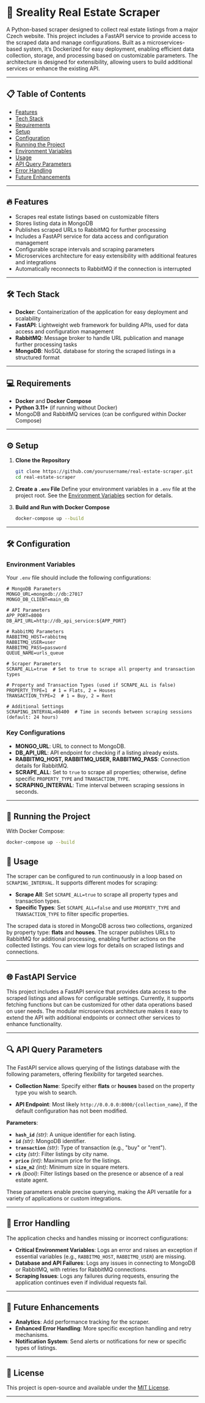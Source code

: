 # 🏡 Sreality Real Estate Scraper

A Python-based scraper designed to collect real estate listings from a major Czech website. This project includes a FastAPI service to provide access to the scraped data and manage configurations. Built as a microservices-based system, it’s Dockerized for easy deployment, enabling efficient data collection, storage, and processing based on customizable parameters. The architecture is designed for extensibility, allowing users to build additional services or enhance the existing API.

---

## 📋 Table of Contents

- [Features](#features)
- [Tech Stack](#tech-stack)
- [Requirements](#requirements)
- [Setup](#setup)
- [Configuration](#configuration)
- [Running the Project](#running-the-project)
- [Environment Variables](#environment-variables)
- [Usage](#usage)
- [API Query Parameters](#api-query-parameters)
- [Error Handling](#error-handling)
- [Future Enhancements](#future-enhancements)

---

## 🔥 Features

- Scrapes real estate listings based on customizable filters
- Stores listing data in MongoDB
- Publishes scraped URLs to RabbitMQ for further processing
- Includes a FastAPI service for data access and configuration management
- Configurable scrape intervals and scraping parameters
- Microservices architecture for easy extensibility with additional features and integrations
- Automatically reconnects to RabbitMQ if the connection is interrupted

---

## 🛠 Tech Stack

- **Docker**: Containerization of the application for easy deployment and scalability
- **FastAPI**: Lightweight web framework for building APIs, used for data access and configuration management
- **RabbitMQ**: Message broker to handle URL publication and manage further processing tasks
- **MongoDB**: NoSQL database for storing the scraped listings in a structured format

---

## 💻 Requirements

- **Docker** and **Docker Compose**
- **Python 3.11+** (if running without Docker)
- MongoDB and RabbitMQ services (can be configured within Docker Compose)

---

## ⚙️ Setup

1. **Clone the Repository**
   ```bash
   git clone https://github.com/yourusername/real-estate-scraper.git
   cd real-estate-scraper
   ```

2. **Create a `.env` File**
   Define your environment variables in a `.env` file at the project root. See the [Environment Variables](#environment-variables) section for details.

3. **Build and Run with Docker Compose**
   ```bash
   docker-compose up --build
   ```

---

## 🛠️ Configuration

### Environment Variables

Your `.env` file should include the following configurations:

```dotenv
# MongoDB Parameters
MONGO_URL=mongodb://db:27017
MONGO_DB_CLIENT=main_db

# API Parameters
APP_PORT=8000
DB_API_URL=http://db_api_service:${APP_PORT}

# RabbitMQ Parameters
RABBITMQ_HOST=rabbitmq
RABBITMQ_USER=user
RABBITMQ_PASS=password
QUEUE_NAME=urls_queue

# Scraper Parameters
SCRAPE_ALL=true  # Set to true to scrape all property and transaction types

# Property and Transaction Types (used if SCRAPE_ALL is false)
PROPERTY_TYPE=1  # 1 = Flats, 2 = Houses
TRANSACTION_TYPE=2  # 1 = Buy, 2 = Rent

# Additional Settings
SCRAPING_INTERVAL=86400  # Time in seconds between scraping sessions (default: 24 hours)
```

### Key Configurations

- **MONGO_URL**: URL to connect to MongoDB.
- **DB_API_URL**: API endpoint for checking if a listing already exists.
- **RABBITMQ_HOST, RABBITMQ_USER, RABBITMQ_PASS**: Connection details for RabbitMQ.
- **SCRAPE_ALL**: Set to `true` to scrape all properties; otherwise, define specific `PROPERTY_TYPE` and `TRANSACTION_TYPE`.
- **SCRAPING_INTERVAL**: Time interval between scraping sessions in seconds.

---

## 🚀 Running the Project

With Docker Compose:
```bash
docker-compose up --build
```

## 📌 Usage

The scraper can be configured to run continuously in a loop based on `SCRAPING_INTERVAL`. It supports different modes for scraping:

- **Scrape All**: Set `SCRAPE_ALL=true` to scrape all property types and transaction types.
- **Specific Types**: Set `SCRAPE_ALL=false` and use `PROPERTY_TYPE` and `TRANSACTION_TYPE` to filter specific properties.

The scraped data is stored in MongoDB across two collections, organized by property type: **flats** and **houses**. The scraper publishes URLs to RabbitMQ for additional processing, enabling further actions on the collected listings. You can view logs for details on scraped listings and connections.

---

## 🌐 FastAPI Service

This project includes a FastAPI service that provides data access to the scraped listings and allows for configurable settings. Currently, it supports fetching functions but can be customized for other data operations based on user needs. The modular microservices architecture makes it easy to extend the API with additional endpoints or connect other services to enhance functionality.

---

## 🔍 API Query Parameters

The FastAPI service allows querying of the listings database with the following parameters, offering flexibility for targeted searches.

- **Collection Name**: Specify either **flats** or **houses** based on the property type you wish to search.

- **API Endpoint**: Most likely `http://0.0.0.0:8000/{collection_name}`, if the default configuration has not been modified.

**Parameters**:

- **`hash_id`** *(str)*: A unique identifier for each listing.
- **`id`** *(str)*: MongoDB identifier.
- **`transaction`** *(str)*: Type of transaction (e.g., "buy" or "rent").
- **`city`** *(str)*: Filter listings by city name.
- **`price`** *(int)*: Maximum price for the listings.
- **`size_m2`** *(int)*: Minimum size in square meters.
- **`rk`** *(bool)*: Filter listings based on the presence or absence of a real estate agent.

These parameters enable precise querying, making the API versatile for a variety of applications or custom integrations.

---

## 🔧 Error Handling

The application checks and handles missing or incorrect configurations:

- **Critical Environment Variables**: Logs an error and raises an exception if essential variables (e.g., `RABBITMQ_HOST`, `RABBITMQ_USER`) are missing.
- **Database and API Failures**: Logs any issues in connecting to MongoDB or RabbitMQ, with retries for RabbitMQ connections.
- **Scraping Issues**: Logs any failures during requests, ensuring the application continues even if individual requests fail.

---

## 🔮 Future Enhancements

- **Analytics**: Add performance tracking for the scraper.
- **Enhanced Error Handling**: More specific exception handling and retry mechanisms.
- **Notification System**: Send alerts or notifications for new or specific types of listings.

---

## 📖 License

This project is open-source and available under the [MIT License](LICENSE).

---
